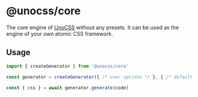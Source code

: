 # @unocss/core

The core engine of [UnoCSS](https://github.com/unocss/unocss) without any presets. It can be used as the engine of your own atomic CSS framework.

## Usage

```ts
import { createGenerator } from '@unocss/core'

const generator = createGenerator({ /* user options */ }, { /* default options */ })

const { css } = await generator.generate(code)
```
